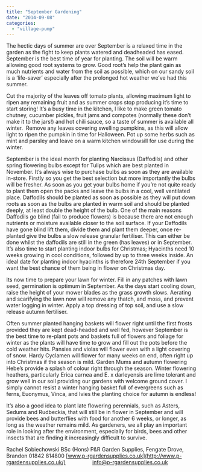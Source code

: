 ```yaml
---
title: "September Gardening"
date: "2014-09-08"
categories: 
  - "village-pump"
---
```


The hectic days of summer are over September is a relaxed time in the garden as the fight to keep plants watered and deadheaded has eased.  September is the best time of year for planting. The soil will be warm allowing good root systems to grow. Good root’s help the plant gain as much nutrients and water from the soil as possible, which on our sandy soil is a ‘life-saver’ especially after the prolonged hot weather we’ve had this summer.

Cut the majority of the leaves off tomato plants, allowing maximum light to ripen any remaining fruit and as summer crops stop producing it’s time to start storing! It’s a busy time in the kitchen, I like to make green tomato chutney, cucumber pickles, fruit jams and compotes (normally these don’t make it to the jars!) and hot chili sauce, so a taste of summer is available all winter.  Remove any leaves covering swelling pumpkins, as this will allow light to ripen the pumpkin in time for Halloween. Pot up some herbs such as mint and parsley and leave on a warm kitchen windowsill for use during the winter.

September is the ideal month for planting Narcissus (Daffodils) and other spring flowering bulbs except for Tulips which are best planted in November. It’s always wise to purchase bulbs as soon as they are available in-store. Firstly so you get the best selection but more importantly the bulbs will be fresher. As soon as you get your bulbs home if you’re not quite ready to plant them open the packs and leave the bulbs in a cool, well ventilated place. Daffodils should be planted as soon as possible as they will put down roots as soon as the bulbs are planted in warm soil and should be planted deeply, at least double the height of the bulb. One of the main reasons Daffodils go blind (fail to produce flowers) is because there are not enough nutrients or moisture available closer to the soil surface. If your Daffodils have gone blind lift them, divide them and plant them deeper, once re-planted give the bulbs a slow release granular fertiliser. This can either be done whilst the daffodils are still in the green (has leaves) or in September. It’s also time to start planting indoor bulbs for Christmas; Hyacinths need 10 weeks growing in cool conditions, followed by up to three weeks inside. An ideal date for planting indoor hyacinths is therefore 24th September if you want the best chance of them being in flower on Christmas day.

Its now time to prepare your lawn for winter. Fill in any patches with lawn seed, germination is optimum in September. As the days start cooling down, raise the height of your mower blades as the grass growth slows. Aerating and scarifying the lawn now will remove any thatch, and moss, and prevent water logging in winter. Apply a top dressing of top soil, and use a slow release autumn fertiliser.

Often summer planted hanging baskets will flower right until the first frosts provided they are kept dead-headed and well fed, however September is the best time to re-plant pots and baskets full of flowers and foliage for winter as the plants will have time to grow and fill out the pots before the cold weather hits. Pansies and violas will flower even with a light covering of snow. Hardy Cyclamen will flower for many weeks on end, often right up into Christmas if the season is mild. Garden Mums and autumn flowering Hebe’s provide a splash of colour right through the season. Winter flowering heathers, particularly Erica carnea and E. x darleyensis are lime tolerant and grow well in our soil providing our gardens with welcome ground cover. I simply cannot resist a winter hanging basket full of evergreens such as ferns, Euonymus, Vinca, and Ivies the planting choice for autumn is endless!

It’s also a good idea to plant late flowering perennials, such as Asters, Sedums and Rudbeckia, that will still be in flower in September and will provide bees and butterflies with food for another 6 weeks, or longer, as long as the weather remains mild. As gardeners, we all play an important role in looking after the environment, especially for birds, bees and other insects that are finding it increasingly difficult to survive.

Rachel Sobiechowski BSc (Hons) P&R Garden Supplies, Fengate Drove, Brandon 01842 814800 [www.p-rgardensupplies.co.uk](http://www.p-rgardensupplies.co.uk/)                  info@p-rgardensupplies.co.uk
